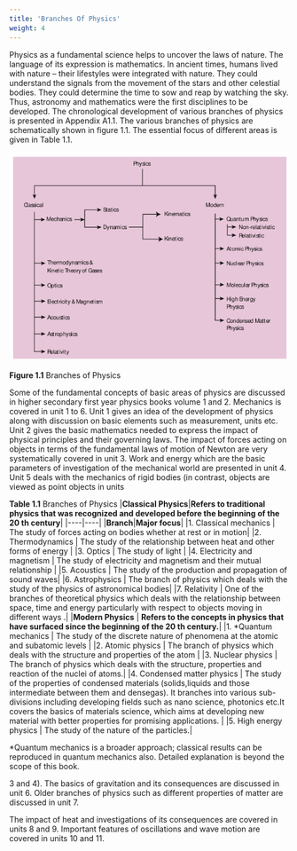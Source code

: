 ```yaml
---
title: 'Branches Of Physics'
weight: 4
---
```


Physics as a fundamental science helps to uncover the laws of nature. The language of its expression is mathematics. In ancient times, humans lived with nature – their lifestyles were integrated with nature. They could understand the signals from the movement of the stars and other celestial bodies. They could determine the time to sow and reap by watching the sky. Thus, astronomy and mathematics were the first disciplines to be developed. The chronological development of various branches of physics is presented in Appendix A1.1. The various branches of physics are schematically shown in figure 1.1. The essential focus of different areas is given in Table 1.1.

![Branches Of Physics](<fig 1.1.png>)

**Figure 1.1** Branches of Physics

Some of the fundamental concepts of basic areas of physics are discussed in higher secondary first year physics books volume 1 and 2. Mechanics is covered in unit 1 to 6. Unit 1 gives an idea of the development of physics along with discussion on basic elements such as measurement, units etc. Unit 2 gives the basic mathematics needed to express the impact of physical principles and their governing laws. The impact of forces acting on objects in terms of the fundamental laws of motion of Newton are very systematically covered in unit 3. Work and energy which are the basic parameters of investigation of the mechanical world are presented in unit 4. Unit 5 deals with the mechanics of rigid bodies (in contrast, objects are viewed as point objects in units

**Table 1.1** Branches of Physics
|**Classical Physics**|**Refers to traditional physics that was recognized and developed before the beginning of the 20 th century**|
|----|----|
|**Branch**|**Major focus**|
|1. Classical mechanics | The study of forces acting on bodies whether at rest or in motion|
|2. Thermodynamics | The study of the relationship between heat and other forms of energy |
|3. Optics | The study of light |
|4. Electricity and magnetism | The study of electricity and magnetism and their mutual relationship |
|5. Acoustics | The study of the production and propagation of sound waves|
|6. Astrophysics | The branch of physics which deals with the study of the physics of astronomical bodies|
|7. Relativity | One of the branches of theoretical physics which deals with
the relationship between space, time and energy particularly with respect to objects moving in different ways .|
|**Modern Physics** | **Refers to the concepts in physics that have surfaced since the beginning of the 20 th century.**|
|1. *Quantum mechanics | The study of the discrete nature of phenomena at the atomic and subatomic levels |
|2. Atomic physics | The branch of physics which deals with the structure and properties of the atom | 
|3. Nuclear physics | The branch of physics which deals with the structure, properties and reaction of the nuclei of atoms.|
|4. Condensed matter physics | The study of the properties of condensed materials (solids,liquids and those intermediate between them and densegas). It branches into various sub-divisions including developing fields such as nano science, photonics etc.It covers the basics of materials science, which aims at developing new material with better properties for promising applications. |
|5. High energy physics | The study of the nature of the particles.|

*Quantum mechanics is a broader approach; classical results can be reproduced in quantum mechanics also.
Detailed explanation is beyond the scope of this book.

3 and 4). The basics of gravitation and its consequences are discussed in unit 6. Older branches of physics such as different properties of matter are discussed in unit 7.  

The impact of heat and investigations of its consequences are covered in units 8 and 9. Important features of oscillations and wave motion are covered in units 10 and 11.
